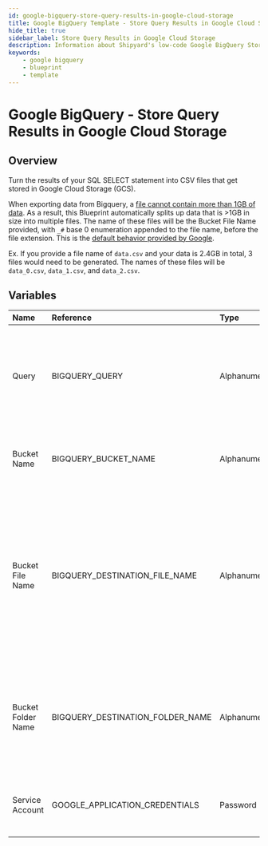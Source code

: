 ```yaml
---
id: google-bigquery-store-query-results-in-google-cloud-storage
title: Google BigQuery Template - Store Query Results in Google Cloud Storage
hide_title: true
sidebar_label: Store Query Results in Google Cloud Storage
description: Information about Shipyard's low-code Google BigQuery Store Query Results in Google Cloud Storage blueprint. Turn the results of your SQL SELECT statement into CSV files that get stored in Google Cloud Storage (GCS). Extract your Google BigQuery data into files for easier delivery to clients and partners.
keywords:
    - google bigquery
    - blueprint
    - template
---
```


# Google BigQuery - Store Query Results in Google Cloud Storage

## Overview

Turn the results of your SQL SELECT statement into CSV files that get stored in Google Cloud Storage (GCS).

When exporting data from Bigquery, a [file cannot contain more than 1GB of data](https://cloud.google.com/bigquery/docs/exporting-data). As a result, this Blueprint automatically splits up data that is &gt;1GB in size into multiple files. The name of these files will be the Bucket File Name provided, with `_#` base 0 enumeration appended to the file name, before the file extension. This is the [default behavior provided by Google](https://cloud.google.com/bigquery/docs/exporting-data#exporting_data_into_one_or_more_files).

Ex. If you provide a file name of `data.csv` and your data is 2.4GB in total, 3 files would need to be generated. The names of these files will be `data_0.csv`, `data_1.csv`, and `data_2.csv`.



## Variables

| Name | Reference | Type | Required | Default | Options | Description |
|:---|:---|:---|:---|:---|:---|:---|
| Query | BIGQUERY_QUERY | Alphanumeric | :white_check_mark: | - | - | Standard SQL query to be executed against BigQuery. Does not support Legacy SQL. |
| Bucket Name | BIGQUERY_BUCKET_NAME | Alphanumeric | :white_check_mark: | - | - | Name of the GCS bucket to store the results file(s) in. |
| Bucket File Name | BIGQUERY_DESTINATION_FILE_NAME | Alphanumeric | :white_check_mark: | - | - | Name of file to be generated with the results. Should be `.csv` extension. If the file size is &gt;1GB, file name will be enumerated with `_#` before the extension. |
| Bucket Folder Name | BIGQUERY_DESTINATION_FOLDER_NAME | Alphanumeric | :heavy_minus_sign: | - | - | Folder where the file(s) should be uploaded. Leaving blank will place the file in the root directory. |
| Service Account | GOOGLE_APPLICATION_CREDENTIALS | Password | :white_check_mark: | - | - | JSON from a Google Cloud Service account key. |


